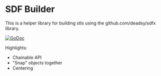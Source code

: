 # SDF Builder

This is a helper library for building stls using the github.com/deadsy/sdfx library.

[![GoDoc](https://godoc.org/github.com/mastercactapus/sdf-builder?status.svg)](https://godoc.org/github.com/mastercactapus/sdf-builder)


Highlights:
- Chainable API
- "Snap" objects together
- Centering

